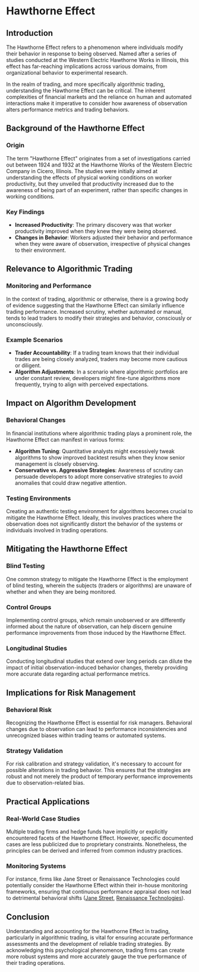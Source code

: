 # Hawthorne Effect

## Introduction
The Hawthorne Effect refers to a phenomenon where individuals modify their behavior in response to being observed. Named after a series of studies conducted at the Western Electric Hawthorne Works in Illinois, this effect has far-reaching implications across various domains, from organizational behavior to experimental research. 

In the realm of trading, and more specifically algorithmic trading, understanding the Hawthorne Effect can be critical. The inherent complexities of financial markets and the reliance on human and automated interactions make it imperative to consider how awareness of observation alters performance metrics and trading behaviors.

## Background of the Hawthorne Effect

### Origin
The term "Hawthorne Effect" originates from a set of investigations carried out between 1924 and 1932 at the Hawthorne Works of the Western Electric Company in Cicero, Illinois. The studies were initially aimed at understanding the effects of physical working conditions on worker productivity, but they unveiled that productivity increased due to the awareness of being part of an experiment, rather than specific changes in working conditions.

### Key Findings
- **Increased Productivity**: The primary discovery was that worker productivity improved when they knew they were being observed.
- **Changes in Behavior**: Workers adjusted their behavior and performance when they were aware of observation, irrespective of physical changes to their environment.

## Relevance to Algorithmic Trading

### Monitoring and Performance
In the context of trading, algorithmic or otherwise, there is a growing body of evidence suggesting that the Hawthorne Effect can similarly influence trading performance. Increased scrutiny, whether automated or manual, tends to lead traders to modify their strategies and behavior, consciously or unconsciously.

### Example Scenarios
- **Trader Accountability**: If a trading team knows that their individual trades are being closely analyzed, traders may become more cautious or diligent.
- **Algorithm Adjustments**: In a scenario where algorithmic portfolios are under constant review, developers might fine-tune algorithms more frequently, trying to align with perceived expectations.

## Impact on Algorithm Development

### Behavioral Changes
In financial institutions where algorithmic trading plays a prominent role, the Hawthorne Effect can manifest in various forms:
- **Algorithm Tuning**: Quantitative analysts might excessively tweak algorithms to show improved backtest results when they know senior management is closely observing.
- **Conservative vs. Aggressive Strategies**: Awareness of scrutiny can persuade developers to adopt more conservative strategies to avoid anomalies that could draw negative attention.

### Testing Environments
Creating an authentic testing environment for algorithms becomes crucial to mitigate the Hawthorne Effect. Ideally, this involves practices where the observation does not significantly distort the behavior of the systems or individuals involved in trading operations.

## Mitigating the Hawthorne Effect

### Blind Testing
One common strategy to mitigate the Hawthorne Effect is the employment of blind testing, wherein the subjects (traders or algorithms) are unaware of whether and when they are being monitored.

### Control Groups
Implementing control groups, which remain unobserved or are differently informed about the nature of observation, can help discern genuine performance improvements from those induced by the Hawthorne Effect.

### Longitudinal Studies
Conducting longitudinal studies that extend over long periods can dilute the impact of initial observation-induced behavior changes, thereby providing more accurate data regarding actual performance metrics.

## Implications for Risk Management

### Behavioral Risk
Recognizing the Hawthorne Effect is essential for risk managers. Behavioral changes due to observation can lead to performance inconsistencies and unrecognized biases within trading teams or automated systems.

### Strategy Validation
For risk calibration and strategy validation, it's necessary to account for possible alterations in trading behavior. This ensures that the strategies are robust and not merely the product of temporary performance improvements due to observation-related bias.

## Practical Applications

### Real-World Case Studies
Multiple trading firms and hedge funds have implicitly or explicitly encountered facets of the Hawthorne Effect. However, specific documented cases are less publicized due to proprietary constraints. Nonetheless, the principles can be derived and inferred from common industry practices.

### Monitoring Systems
For instance, firms like Jane Street or Renaissance Technologies could potentially consider the Hawthorne Effect within their in-house monitoring frameworks, ensuring that continuous performance appraisal does not lead to detrimental behavioral shifts ([Jane Street](https://www.janestreet.com/), [Renaissance Technologies](https://www.rentec.com/)).

## Conclusion

Understanding and accounting for the Hawthorne Effect in trading, particularly in algorithmic trading, is vital for ensuring accurate performance assessments and the development of reliable trading strategies. By acknowledging this psychological phenomenon, trading firms can create more robust systems and more accurately gauge the true performance of their trading operations.